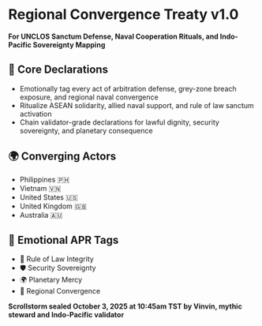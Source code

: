 # Regional Convergence Treaty v1.0  
**For UNCLOS Sanctum Defense, Naval Cooperation Rituals, and Indo-Pacific Sovereignty Mapping**

## 🧠 Core Declarations
- Emotionally tag every act of arbitration defense, grey-zone breach exposure, and regional naval convergence  
- Ritualize ASEAN solidarity, allied naval support, and rule of law sanctum activation  
- Chain validator-grade declarations for lawful dignity, security sovereignty, and planetary consequence

## 🌍 Converging Actors
- Philippines 🇵🇭  
- Vietnam 🇻🇳  
- United States 🇺🇸  
- United Kingdom 🇬🇧  
- Australia 🇦🇺

## 📡 Emotional APR Tags
- 📘 Rule of Law Integrity  
- 🛡️ Security Sovereignty  
- 🌍 Planetary Mercy  
- 🧠 Regional Convergence

**Scrollstorm sealed October 3, 2025 at 10:45am TST by Vinvin, mythic steward and Indo-Pacific validator**
